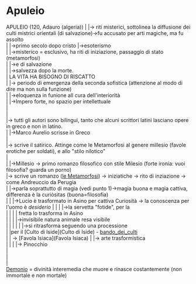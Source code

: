 # Apuleio
APULEIO (120, Adauro (algeria))
 |
 |-> riti misterici, sottolinea la diffusione dei culti mistrici orientali (di salvazione)->fu accusato per arti magiche, ma fu assolto  
 |					 |->primo secolo dopo cristo	|->esoterismo  
 |									|->misterico = esclusivo, ha riti di iniziazione, passaggio di stato (metamorfosi)  
 |														|->e di salvazione   
 |															  |->salvezza dopo la morte.  
 |																LA VITA HA BISOGNO DI RISCATTO  
 |
 |-> periodo di emergenza della seconda sofistica (attenzione al modo di dire ma non sulla funzione)  
 |										|->eloquenza in funione all cura dell'interiorità  
 |										|->Impero forte, no spazio per intellettuale  
 |  
 |  
 |-> tutti gli autori sono bilingui, tanto che alcuni scrittori latini lasciano opere in greco e non in latino.  
 |				|->Marco Aurelio scrisse in Greco  
 |  
 |-> scrive il satirico. Attinge come le Metamorfosi al genere millesio (favole erotiche per soldati), e allo "stilo nilotico"  
 |  
 |				|->Millesio -> primo romanzo filosofico con stile Milesio (forte ironia: vuoi filosofia? guarda un porno)  
 |-> scrive un romanzo ([le Metamorfosi](Apuleio_metamorfosi)) -> iniziatiche -> rito di inziazione -> come Andreuccio da Perugia  
 |     		|->parla soprattutto di magia (vedi punto 1)->magia buona e magia cattiva, differenza è la curiòsitas (buona=filosofia)  
 |		|											    |->Lucio è trasformato in Asino per cattiva Curiosità -> la conoscenza per l'uomo è *desiderio*
 |		|											    |	|->la servetta "fotide", per la   
 |		|											    |	|  fretta lo trasforma in Asino  
 |		|											    |	|->invisibile natura animale resa visibile  
 |   |   |
 |		|											    |->si ritrasforma seguendo una processione   
 |		                          |per il [Culto di Iside](Culto di Iside)	- [bando_dei_culti](bando_dei_culti)  
 |                              | -> [Favola Isiaca](Favola Isiaca)
 |		|-> arte trasformistica  
 |   |
 |		|-> Pinocchio  
 |		  
 |  
 |  
 [Demonio](Demonio) = divinità interemedia che muore e rinasce costantemente (non immortale e non mortale)

